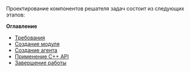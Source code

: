 Проектирование компонентов решателя задач состоит из следующих этапов:
 
**Оглавление**

   * [Требования](requirements.md)
   * [Создание модуля](moduleCreation.md)
   * [Создание агента](agentCreation.md)
   * [Применение C++ API](cppAPI.md)
   * [Завершение работы](finishAgentWork.md)

